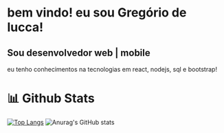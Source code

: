 <h1 text-align="center">bem vindo! eu sou Gregório de lucca!</h1>
<h2>Sou desenvolvedor web | mobile </h2>
<p>eu tenho conhecimentos na tecnologias em react, nodejs, sql e bootstrap!</p>

<div>
  <h1 > 📊 Github Stats</h1>

  [![Top Langs](https://github-readme-stats.vercel.app/api/top-langs/?username=gregoriodelucca&icons=true&theme=radical)](https://github.com/gregoriodelucca/github-readme-stats)
  ![Anurag's GitHub stats](https://github-readme-stats.vercel.app/api?username=gregoriodelucca&show_icons=true&theme=radical)
</div>
 
